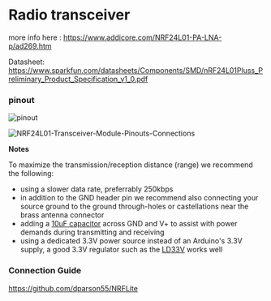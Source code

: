 # Radio transceiver

more info here : https://www.addicore.com/NRF24L01-PA-LNA-p/ad269.htm

Datasheet: https://www.sparkfun.com/datasheets/Components/SMD/nRF24L01Pluss_Preliminary_Product_Specification_v1_0.pdf

### pinout

![pinout](/Users/lutz/Projects/bongoForest/docs/pinout.png)

![NRF24L01-Transceiver-Module-Pinouts-Connections](/Users/lutz/Projects/bongoForest/docs/NRF24L01-Transceiver-Module-Pinouts-Connections.jpg)



**Notes**

To maximize the transmission/reception distance (range) we recommend the following:

- using a slower data rate, preferrably 250kbps
- in addition to the GND header pin we recommend also connecting your source ground to the ground through-holes or castellations near the brass antenna connector
- adding a [10uF capacitor](https://www.addicore.com/10uF-50V-Electrolytic-Capacitor-p/177.htm) across GND and V+ to assist with power demands during transmitting and receiving
- using a dedicated 3.3V power source instead of an Arduino's 3.3V supply, a good 3.3V regulator such as the [LD33V](https://www.addicore.com/product-p/165.htm) works well

### Connection Guide

https://github.com/dparson55/NRFLite
